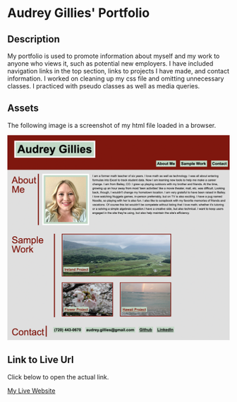 # Audrey Gillies' Portfolio

## Description

My portfolio is used to promote information about myself and my work to anyone who views it, such as potential new employers. I have included navigation links in the top section, links to projects I have made, and contact information. I worked on cleaning up my css file and omitting unnecessary classes. I practiced with pseudo classes as well as media queries.

## Assets

The following image is a screenshot of my html file loaded in a browser.

![Screenshot of the Website](./assets/images/screenshot-of-full-site.png)

## Link to Live Url

Click below to open the actual link.

[My Live Website](https://audrey-g37.github.io/Audrey-Portfolio/)
